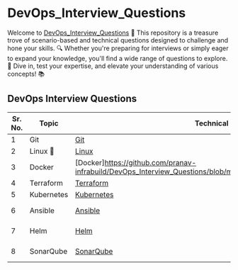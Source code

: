 # DevOps_Interview_Questions

Welcome to [DevOps_Interview_Questions](https://github.com/pranav278/DevOps_Interview_Questions/edit/main/README.md) 🌟 This repository is a treasure trove of scenario-based and technical questions designed to challenge and hone your skills. 🔍 Whether you're preparing for interviews or simply eager to expand your knowledge, you'll find a wide range of questions to explore. 🚀 Dive in, test your expertise, and elevate your understanding of various concepts! 📚


## DevOps Interview Questions

| Sr. No. | Topic      | Technical Questions                                                                                           | Scenario Questions                                                                 |
|--------|------------|---------------------------------------------------------------------------------------------------------------|-------------------------------------------------------------------------------------|
| 1      | Git        | [Git](https://github.com/pranav278/DevOps_Interview_Questions/blob/main/Technical%20Based%20%20/Git.md)       | [Git](https://github.com/pranav278/DevOps_Interview_Questions/blob/main/Scenario%20Based%20/Git.md) |
| 2      | Linux 🐧    | [Linux](https://github.com/pranav278/DevOps_Interview_Questions/blob/05a36efd906b717760009dd051107e946dccf6cb/Technical%20Based%20%20/Linux.md) | [Linux](https://github.com/pranav278/DevOps_Senariao_Based_Questions/blob/9bb42acdcc976e6de908e501ad72e6064eb9caaa/Scenario%20Based%20/Linux.md) |
| 3      | Docker     | [Docker]https://github.com/pranav-infrabuild/DevOps_Interview_Questions/blob/main/Technical%20Based%20%20/Docker.md | [Docker](https://github.com/pranav278/DevOps_Interview_Questions/blob/df6fe3c93a9563700fc795e220256178488a1100/Scenario%20Based%20/Docker.md) |
| 4      | Terraform  | [Terraform](https://github.com/pranav278/DevOps_Interview_Questions/blob/main/Technical%20Based%20%20/Terraform.md) | [Terraform](https://github.com/pranav-infrabuild/DevOps_Interview_Questions/blob/main/Scenario%20Based%20/Terraform.md) |
| 5      | Kubernetes | [Kubernetes](https://github.com/pranav278/DevOps_Interview_Questions/blob/main/Technical%20Based%20%20/Kubernates.md) | [Kubernetes](https://github.com/pranav278/DevOps_Interview_Questions/blob/main/Scenario%20Based%20/Kubernetes) |
| 6      | Ansible    | [Ansible](https://github.com/pranav278/DevOps_Interview_Questions/blob/main/Technical%20Based%20%20/Ansible.md) | *Link not provided*                                                                |
| 7      | Helm       | [Helm](https://github.com/pranav278/DevOps_Interview_Questions/blob/main/Technical%20Based%20%20/Helm.md)       | *Link not provided*                                                                |
| 8      | SonarQube  | [SonarQube](https://github.com/pranav278/DevOps_Interview_Questions/blob/main/Technical%20Based%20%20/Sonarcube.md) | *Link not provided*                                                                |
